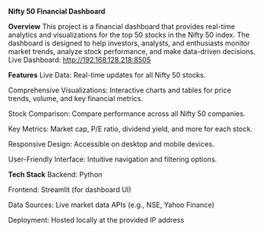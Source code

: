 **Nifty 50 Financial Dashboard**

**Overview**
This project is a financial dashboard that provides real-time analytics and visualizations for the top 50 stocks in the Nifty 50 index. The dashboard is designed to help investors, analysts, and enthusiasts monitor market trends, analyze stock performance, and make data-driven decisions.
Live Dashboard: http://192.168.128.218:8505

**Features**
Live Data: Real-time updates for all Nifty 50 stocks.

Comprehensive Visualizations: Interactive charts and tables for price trends, volume, and key financial metrics.

Stock Comparison: Compare performance across all Nifty 50 companies.

Key Metrics: Market cap, P/E ratio, dividend yield, and more for each stock.

Responsive Design: Accessible on desktop and mobile devices.

User-Friendly Interface: Intuitive navigation and filtering options.

**Tech Stack**
Backend: Python 

Frontend: Streamlit (for dashboard UI)

Data Sources: Live market data APIs (e.g., NSE, Yahoo Finance)

Deployment: Hosted locally at the provided IP address
